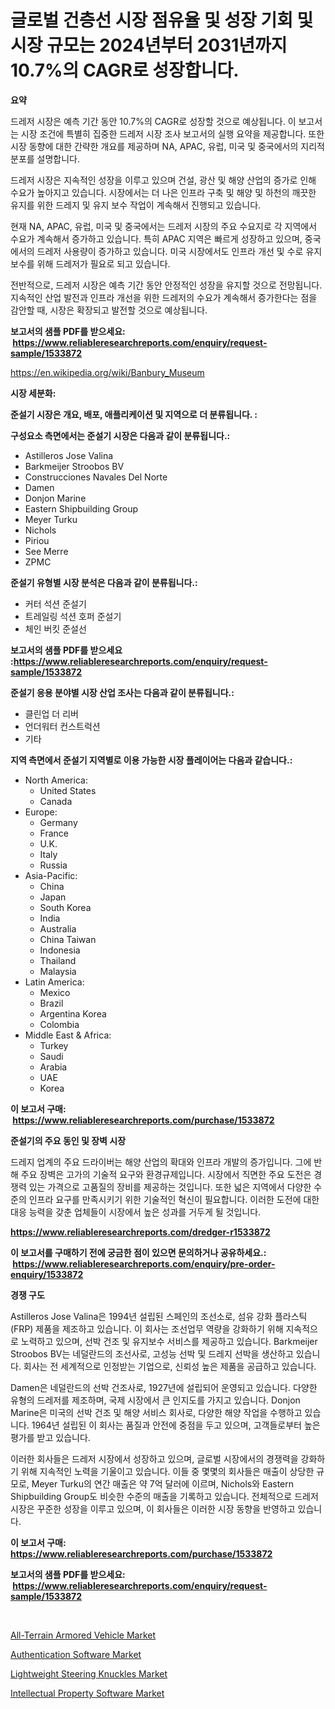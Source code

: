 <p><h1>글로벌 건층선 시장 점유율 및 성장 기회 및 시장 규모는 2024년부터 2031년까지 10.7%의 CAGR로 성장합니다.</h1></p><p><strong>요약</strong></p>
<p><p>드레저 시장은 예측 기간 동안 10.7%의 CAGR로 성장할 것으로 예상됩니다. 이 보고서는 시장 조건에 특별히 집중한 드레저 시장 조사 보고서의 실행 요약을 제공합니다. 또한 시장 동향에 대한 간략한 개요를 제공하며 NA, APAC, 유럽, 미국 및 중국에서의 지리적 분포를 설명합니다.</p><p>드레저 시장은 지속적인 성장을 이루고 있으며 건설, 광산 및 해양 산업의 증가로 인해 수요가 높아지고 있습니다. 시장에서는 더 나은 인프라 구축 및 해양 및 하천의 깨끗한 유지를 위한 드레지 및 유지 보수 작업이 계속해서 진행되고 있습니다. </p><p>현재 NA, APAC, 유럽, 미국 및 중국에서는 드레저 시장의 주요 수요지로 각 지역에서 수요가 계속해서 증가하고 있습니다. 특히 APAC 지역은 빠르게 성장하고 있으며, 중국에서의 드레저 사용량이 증가하고 있습니다. 미국 시장에서도 인프라 개선 및 수로 유지 보수를 위해 드레저가 필요로 되고 있습니다.</p><p>전반적으로, 드레저 시장은 예측 기간 동안 안정적인 성장을 유지할 것으로 전망됩니다. 지속적인 산업 발전과 인프라 개선을 위한 드레저의 수요가 계속해서 증가한다는 점을 감안할 때, 시장은 확장되고 발전할 것으로 예상됩니다.</p></p>
<p><strong>보고서의 샘플 PDF를 받으세요: &nbsp;<a href="https://www.reliableresearchreports.com/enquiry/request-sample/1533872">https://www.reliableresearchreports.com/enquiry/request-sample/1533872</a></strong></p>
<p><a href="https://en.wikipedia.org/wiki/Banbury_Museum">https://en.wikipedia.org/wiki/Banbury_Museum</a></p>
<p><strong>시장 세분화:</strong></p>
<p><strong> 준설기 시장은 개요, 배포, 애플리케이션 및 지역으로 더 분류됩니다. :</strong></p>
<p><strong>구성요소 측면에서는 준설기 시장은 다음과 같이 분류됩니다.:</strong></p>
<p><ul><li>Astilleros Jose Valina</li><li>Barkmeijer Stroobos BV</li><li>Construcciones Navales Del Norte</li><li>Damen</li><li>Donjon Marine</li><li>Eastern Shipbuilding Group</li><li>Meyer Turku</li><li>Nichols</li><li>Piriou</li><li>See Merre</li><li>ZPMC</li></ul></p>
<p><strong> 준설기 유형별 시장 분석은 다음과 같이 분류됩니다.:</strong></p>
<p><ul><li>커터 석션 준설기</li><li>트레일링 석션 호퍼 준설기</li><li>체인 버킷 준설선</li></ul></p>
<p><strong>보고서의 샘플 PDF를 받으세요 :<a href="https://www.reliableresearchreports.com/enquiry/request-sample/1533872">https://www.reliableresearchreports.com/enquiry/request-sample/1533872</a></strong></p>
<p><strong> 준설기 응용 분야별 시장 산업 조사는 다음과 같이 분류됩니다.:</strong></p>
<p><ul><li>클린업 더 리버</li><li>언더워터 컨스트럭션</li><li>기타</li></ul></p>
<p><strong>지역 측면에서 준설기 지역별로 이용 가능한 시장 플레이어는 다음과 같습니다.:</strong></p>
<p><ul>
    <li>
        North America:
        <ul>
            <li>United States</li>
            <li>Canada</li>
        </ul>
    </li>
    <li>
        Europe:
        <ul>
            <li>Germany</li>
            <li>France</li>
            <li>U.K.</li>
            <li>Italy</li>
            <li>Russia</li>
        </ul>
    </li>
    <li>
        Asia-Pacific:
        <ul>
            <li>China</li>
            <li>Japan</li>
            <li>South Korea</li>
            <li>India</li>
            <li>Australia</li>
            <li>China Taiwan</li>
            <li>Indonesia</li>
            <li>Thailand</li>
            <li>Malaysia</li>
        </ul>
    </li>
    <li>
        Latin America:
        <ul>
            <li>Mexico</li>
            <li>Brazil</li>
            <li>Argentina Korea</li>
            <li>Colombia</li>
        </ul>
    </li>
    <li>
        Middle East & Africa:
        <ul>
            <li>Turkey</li>
            <li>Saudi</li>
            <li>Arabia</li>
            <li>UAE</li>
            <li>Korea</li>
        </ul>
    </li>
    </ul></p>
<p><strong>이 보고서 구매: &nbsp;<a href="https://www.reliableresearchreports.com/purchase/1533872">https://www.reliableresearchreports.com/purchase/1533872</a></strong></p>
<p><strong>준설기의 주요 동인 및 장벽 시장</strong></p>
<p><p>드레지 업계의 주요 드라이버는 해양 산업의 확대와 인프라 개발의 증가입니다. 그에 반해 주요 장벽은 고가의 기술적 요구와 환경규제입니다. 시장에서 직면한 주요 도전은 경쟁력 있는 가격으로 고품질의 장비를 제공하는 것입니다. 또한 넓은 지역에서 다양한 수준의 인프라 요구를 만족시키기 위한 기술적인 혁신이 필요합니다. 이러한 도전에 대한 대응 능력을 갖춘 업체들이 시장에서 높은 성과를 거두게 될 것입니다.</p></p>
<p><strong><a href="https://www.reliableresearchreports.com/dredger-r1533872">https://www.reliableresearchreports.com/dredger-r1533872</a></strong></p>
<p><strong>이 보고서를 구매하기 전에 궁금한 점이 있으면 문의하거나 공유하세요.: &nbsp;<a href="https://www.reliableresearchreports.com/enquiry/pre-order-enquiry/1533872">https://www.reliableresearchreports.com/enquiry/pre-order-enquiry/1533872</a></strong></p>
<p><strong>경쟁 구도</strong></p>
<p><p>Astilleros Jose Valina은 1994년 설립된 스페인의 조선소로, 섬유 강화 플라스틱(FRP) 제품을 제조하고 있습니다. 이 회사는 조선업무 역량을 강화하기 위해 지속적으로 노력하고 있으며, 선박 건조 및 유지보수 서비스를 제공하고 있습니다. Barkmeijer Stroobos BV는 네덜란드의 조선사로, 고성능 선박 및 드레지 선박을 생산하고 있습니다. 회사는 전 세계적으로 인정받는 기업으로, 신뢰성 높은 제품을 공급하고 있습니다.</p><p>Damen은 네덜란드의 선박 건조사로, 1927년에 설립되어 운영되고 있습니다. 다양한 유형의 드레저를 제조하며, 국제 시장에서 큰 인지도를 가지고 있습니다. Donjon Marine은 미국의 선박 건조 및 해양 서비스 회사로, 다양한 해양 작업을 수행하고 있습니다. 1964년 설립된 이 회사는 품질과 안전에 중점을 두고 있으며, 고객들로부터 높은 평가를 받고 있습니다.</p><p>이러한 회사들은 드레저 시장에서 성장하고 있으며, 글로벌 시장에서의 경쟁력을 강화하기 위해 지속적인 노력을 기울이고 있습니다. 이들 중 몇몇의 회사들은 매출이 상당한 규모로, Meyer Turku의 연간 매출은 약 7억 달러에 이르며, Nichols와 Eastern Shipbuilding Group도 비슷한 수준의 매출을 기록하고 있습니다. 전체적으로 드레저 시장은 꾸준한 성장을 이루고 있으며, 이 회사들은 이러한 시장 동향을 반영하고 있습니다.</p></p>
<p><strong>이 보고서 구매: &nbsp; <a href="https://www.reliableresearchreports.com/purchase/1533872">https://www.reliableresearchreports.com/purchase/1533872</a></strong></p>
<p><strong>보고서의 샘플 PDF를 받으세요: &nbsp;<a href="https://www.reliableresearchreports.com/enquiry/request-sample/1533872">https://www.reliableresearchreports.com/enquiry/request-sample/1533872</a></strong><strong></strong></p>
<p>&nbsp;</p>
<p><p><a href="https://github.com/nicoletavirag/Market-Research-Report-List-4/blob/main/all-terrain-armored-vehicle-market.md">All-Terrain Armored Vehicle Market</a></p><p><a href="https://issuu.com/reportprime-2/docs/authentication-software-market-size-2030.pptx">Authentication Software Market</a></p><p><a href="https://github.com/janetchuadff364/Market-Research-Report-List-1/blob/main/lightweight-steering-knuckles-market.md">Lightweight Steering Knuckles Market</a></p><p><a href="https://issuu.com/reportprime-2/docs/intellectual-property-software-market-size-2030.pp">Intellectual Property Software Market</a></p></p>